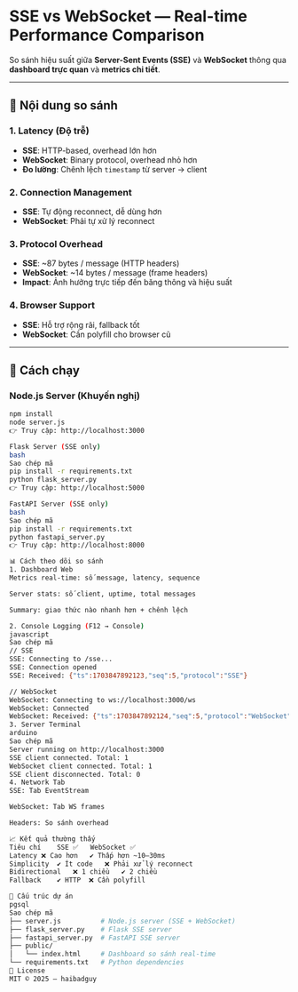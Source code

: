 # SSE vs WebSocket — Real-time Performance Comparison

So sánh hiệu suất giữa **Server-Sent Events (SSE)** và **WebSocket** thông qua **dashboard trực quan** và **metrics chi tiết**.

---

## 📌 Nội dung so sánh

### 1. Latency (Độ trễ)
- **SSE**: HTTP-based, overhead lớn hơn  
- **WebSocket**: Binary protocol, overhead nhỏ hơn  
- **Đo lường**: Chênh lệch `timestamp` từ server → client  

### 2. Connection Management
- **SSE**: Tự động reconnect, dễ dùng hơn  
- **WebSocket**: Phải tự xử lý reconnect  

### 3. Protocol Overhead
- **SSE**: ~87 bytes / message (HTTP headers)  
- **WebSocket**: ~14 bytes / message (frame headers)  
- **Impact**: Ảnh hưởng trực tiếp đến băng thông và hiệu suất  

### 4. Browser Support
- **SSE**: Hỗ trợ rộng rãi, fallback tốt  
- **WebSocket**: Cần polyfill cho browser cũ  

---

## 🚀 Cách chạy

### Node.js Server (Khuyến nghị)
```bash
npm install
node server.js
👉 Truy cập: http://localhost:3000

Flask Server (SSE only)
bash
Sao chép mã
pip install -r requirements.txt
python flask_server.py
👉 Truy cập: http://localhost:5000

FastAPI Server (SSE only)
bash
Sao chép mã
pip install -r requirements.txt
python fastapi_server.py
👉 Truy cập: http://localhost:8000

📊 Cách theo dõi so sánh
1. Dashboard Web
Metrics real-time: số message, latency, sequence

Server stats: số client, uptime, total messages

Summary: giao thức nào nhanh hơn + chênh lệch

2. Console Logging (F12 → Console)
javascript
Sao chép mã
// SSE
SSE: Connecting to /sse...
SSE: Connection opened
SSE: Received: {"ts":1703847892123,"seq":5,"protocol":"SSE"}

// WebSocket
WebSocket: Connecting to ws://localhost:3000/ws
WebSocket: Connected
WebSocket: Received: {"ts":1703847892124,"seq":5,"protocol":"WebSocket"}
3. Server Terminal
arduino
Sao chép mã
Server running on http://localhost:3000
SSE client connected. Total: 1
WebSocket client connected. Total: 1
SSE client disconnected. Total: 0
4. Network Tab
SSE: Tab EventStream

WebSocket: Tab WS frames

Headers: So sánh overhead

📈 Kết quả thường thấy
Tiêu chí	SSE ✅	WebSocket ✅
Latency	❌ Cao hơn	✔ Thấp hơn ~10–30ms
Simplicity	✔ Ít code	❌ Phải xử lý reconnect
Bidirectional	❌ 1 chiều	✔ 2 chiều
Fallback	✔ HTTP	❌ Cần polyfill

📂 Cấu trúc dự án
pgsql
Sao chép mã
├── server.js          # Node.js server (SSE + WebSocket)
├── flask_server.py    # Flask SSE server  
├── fastapi_server.py  # FastAPI SSE server
├── public/
│   └── index.html     # Dashboard so sánh real-time
└── requirements.txt   # Python dependencies
📜 License
MIT © 2025 — haibadguy